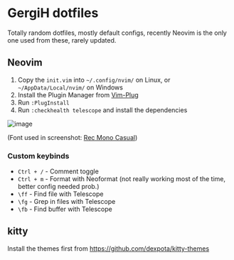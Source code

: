 # GergiH dotfiles

Totally random dotfiles, mostly default configs, recently Neovim is the only one used from these, rarely updated.

## Neovim

1. Copy the `init.vim` into `~/.config/nvim/` on Linux, or `~/AppData/Local/nvim/` on Windows
2. Install the Plugin Manager from [Vim-Plug](https://github.com/junegunn/vim-plug)
3. Run `:PlugInstall`
4. Run `:checkhealth telescope` and install the dependencies

![image](https://user-images.githubusercontent.com/30079559/188262512-be5abb27-ba59-4388-872f-4013885e058b.png)

(Font used in screenshot: [Rec Mono Casual](https://www.recursive.design/))

### Custom keybinds

- `Ctrl + /` - Comment toggle
- `Ctrl + m` - Format with Neoformat (not really working most of the time, better config needed prob.)
- `\ff` - Find file with Telescope
- `\fg` - Grep in files with Telescope
- `\fb` - Find buffer with Telescope

## kitty

Install the themes first from https://github.com/dexpota/kitty-themes

